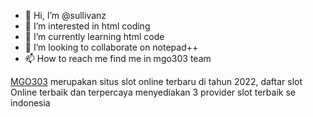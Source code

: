 - 👋 Hi, I’m @sullivanz
- 👀 I’m interested in html coding
- 🌱 I’m currently learning html code
- 💞️ I’m looking to collaborate on notepad++
- 📫 How to reach me find me in mgo303 team

<!---
sullivanz/sullivanz is a ✨ special ✨ repository because its `README.md` (this file) appears on your GitHub profile.
You can click the Preview link to take a look at your changes.
--->
<a href="https://188.166.204.82/">MGO303</a> merupakan situs slot online terbaru di tahun 2022, daftar slot Online terbaik dan terpercaya menyediakan 3 provider slot terbaik se indonesia
